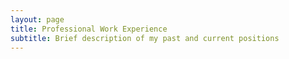 ```yaml
---
layout: page
title: Professional Work Experience
subtitle: Brief description of my past and current positions
---
```



